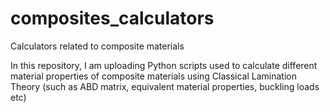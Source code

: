 # composites_calculators
Calculators related to composite materials

In this repository, I am uploading Python scripts used to calculate different material properties of composite materials using Classical Lamination Theory (such as ABD matrix, equivalent material properties, buckling loads etc)

